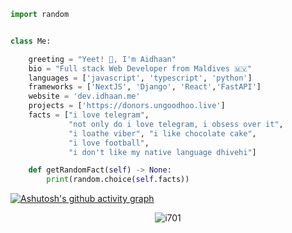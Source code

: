 ```python
import random


class Me:

    greeting = "Yeet! 👋, I'm Aidhaan"
    bio = "Full stack Web Developer from Maldives 🇲🇻"
    languages = ['javascript', 'typescript', 'python']
    frameworks = ['NextJS', 'Django', 'React','FastAPI']
    website = 'dev.idhaan.me'
    projects = ['https://donors.ungoodhoo.live']
    facts = ["i love telegram",
             "not only do i love telegram, i obsess over it",
             "i loathe viber", "i like chocolate cake",
             "i love football",
             "i don't like my native language dhivehi"]

    def getRandomFact(self) -> None:
        print(random.choice(self.facts))
```

[![Ashutosh's github activity graph](https://github-readme-activity-graph.vercel.app/graph?username=i701&border=8&line=fb8c00&bg_color=fafcff&point=cf222e)](https://github.com/ashutosh00710/github-readme-activity-graph)
<p align='center'><img align="center" src="https://github-readme-streak-stats.herokuapp.com/?user=i701&" alt="i701" /></p>
